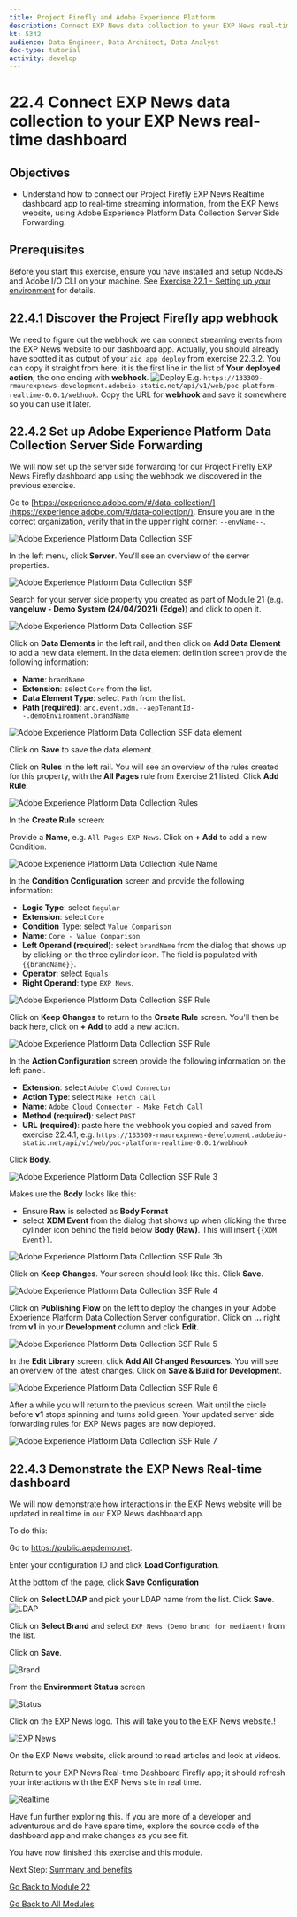 ```yaml
---
title: Project Firefly and Adobe Experience Platform
description: Connect EXP News data collection to your EXP News real-time dashboard
kt: 5342
audience: Data Engineer, Data Architect, Data Analyst
doc-type: tutorial
activity: develop
---
```

# 22.4 Connect EXP News data collection to your EXP News real-time dashboard

## Objectives

- Understand how to connect our Project Firefly EXP News Realtime dashboard app to real-time streaming information, from the EXP News website, using Adobe Experience Platform Data Collection Server Side Forwarding.

## Prerequisites

Before you start this exercise, ensure you have installed and setup NodeJS and Adobe I/O CLI on your machine. See [Exercise 22.1 - Setting up your environment](./ex1.md) for details.

## 22.4.1 Discover the Project Firefly app webhook

We need to figure out the webhook we can connect streaming events from the EXP News website to our dashboard app. Actually, you should already have spotted it as output of your `aio app deploy` from exercise 22.3.2. You can copy it straight from here; it is the first line in the list of **Your deployed action**; the one ending with **webhook**. ![Deploy](images/deploy.png) E.g. `https://133309-rmaurexpnews-development.adobeio-static.net/api/v1/web/poc-platform-realtime-0.0.1/webhook`. Copy the URL for **webhook** and save it somewhere so you can use it later.

## 22.4.2 Set up Adobe Experience Platform Data Collection Server Side Forwarding

We will now set up the server side forwarding for our Project Firefly EXP News Firefly dashboard app using the webhook we discovered in the previous exercise.

Go to [https://experience.adobe.com/#/data-collection/](https://experience.adobe.com/#/data-collection/). Ensure you are in the correct organization, verify that in the upper right corner: `--envName--`. 

![Adobe Experience Platform Data Collection SSF](./images/launchhome.png)

In the left menu, click **Server**. You'll see an overview of the server properties. 

![Adobe Experience Platform Data Collection SSF](./images/launchhomeserverside.png)

Search for your server side property you created as part of Module 21 (e.g. **vangeluw - Demo System (24/04/2021) (Edge)**) and click to open it.

![Adobe Experience Platform Data Collection SSF](./images/launchhomeserverside1.png)

Click on **Data Elements** in the left rail, and then click on **Add Data Element** to add a new data element. In the data element definition screen provide the following information:
   
- **Name**: `brandName`
- **Extension**: select `Core` from the list.
- **Data Element Type**: select `Path` from the list.
- **Path (required)**: `arc.event.xdm.--aepTenantId--.demoEnvironment.brandName`

![Adobe Experience Platform Data Collection SSF data element](./images/launchssfdataelement.png)

Click on **Save** to save the data element.

Click on **Rules** in the left rail. You will see an overview of the rules created for this property, with the **All Pages** rule from Exercise 21 listed. Click **Add Rule**. 

![Adobe Experience Platform Data Collection Rules](images/rule1a.png)

In the **Create Rule** screen:

Provide a **Name**, e.g. `All Pages EXP News`. Click on **+ Add** to add a new Condition.

![Adobe Experience Platform Data Collection Rule Name](images/launchrulename.png)

In the **Condition Configuration** screen and provide the following information:

- **Logic Type**: select `Regular`
- **Extension**: select `Core`
- **Condition** Type: select `Value Comparison`
- **Name**: `Core - Value Comparison`
- **Left Operand (required)**: select `brandName` from the dialog that shows up by clicking on the three cylinder icon. The field is populated with `{{brandName}}`.
- **Operator**: select `Equals`
- **Right Operand**: type `EXP News`.
      
![Adobe Experience Platform Data Collection SSF Rule](./images/rule2.png)

Click on **Keep Changes** to return to the **Create Rule** screen. You'll then be back here, click on **+ Add** to add a new action.

![Adobe Experience Platform Data Collection SSF Rule](./images/rule3.png)
  
 In the **Action Configuration** screen provide the following information on the left panel.

- **Extension**: select `Adobe Cloud Connector`
- **Action Type**: select `Make Fetch Call`
- **Name**: `Adobe Cloud Connector - Make Fetch Call`
- **Method (required)**: select `POST`
- **URL (required)**: paste here the webhook you copied and saved from exercise 22.4.1, e.g. `https://133309-rmaurexpnews-development.adobeio-static.net/api/v1/web/poc-platform-realtime-0.0.1/webhook`

Click **Body**. 

![Adobe Experience Platform Data Collection SSF Rule 3](images/rules3a.png)
  
Makes ure the **Body** looks like this:

- Ensure **Raw** is selected as **Body Format**
- select **XDM Event** from the dialog that shows up when clicking the three cylinder icon behind the field below **Body (Raw)**. This will insert `{{XDM Event}}`.

![Adobe Experience Platform Data Collection SSF Rule 3b](images/rule3b.png)
  
Click on **Keep Changes**. Your screen should look like this. Click **Save**.
  
![Adobe Experience Platform Data Collection SSF Rule 4](images/rule4.png)

Click on **Publishing Flow** on the left to deploy the changes in your Adobe Experience Platform Data Collection Server configuration.
Click on **...** right from **v1** in your **Development** column and click **Edit**.

![Adobe Experience Platform Data Collection SSF Rule 5](images/publishing.png)

In the **Edit Library** screen, click **Add All Changed Resources**. You will see an overview of the latest changes. Click on **Save & Build for Development**. 

![Adobe Experience Platform Data Collection SSF Rule 6](images/resourcechanges.png)

After a while you will return to the previous screen. Wait until the circle before **v1** stops spinning and turns solid green. Your updated server side forwarding rules for EXP News pages are now deployed. 

![Adobe Experience Platform Data Collection SSF Rule 7](images/rulesdeployed.png)

## 22.4.3 Demonstrate the EXP News Real-time dashboard

We will now demonstrate how interactions in the EXP News website will be updated in real time in our EXP News dashboard app.

To do this:

Go to https://public.aepdemo.net.

Enter your configuration ID and click **Load Configuration**.

At the bottom of the page, click **Save Configuration**

Click on **Select LDAP** and pick your LDAP name from the list. Click **Save**. ![LDAP](images/ldap.png)

Click on **Select Brand** and select `EXP News (Demo brand for mediaent)` from the list. 

Click on **Save**. 

![Brand](images/brand.png)

From the **Environment Status** screen 

![Status](images/status.png) 

Click on the EXP News logo. This will take you to the EXP News website.!

![EXP News](images/expnews.png) 

On the EXP News website, click around to read articles and look at videos.

Return to your EXP News Real-time Dashboard Firefly app; it should refresh your interactions with the EXP News site in real time. 

![Realtime](images/realtime.png)

Have fun further exploring this. If you are more of a developer and adventurous and do have spare time, explore the source code of the dashboard app and make changes as you see fit.

You have now finished this exercise and this  module.

Next Step: [Summary and benefits](./summary.md)

[Go Back to Module 22](./adobe-io-firefly.md)

[Go Back to All Modules](../../overview.md)
